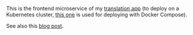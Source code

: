 This is the frontend microservice of my [translation app](https://translation.datatrigger.org) (to deploy on a Kubernetes cluster, [this one](https://github.com/datatrigger/unlimited_translation-frontend-swarm) is used for deploying with Docker Compose).

See also this [blog post](https://www.datatrigger.org/post/unlimited_translation_kubernetes/).